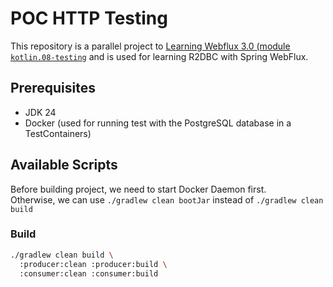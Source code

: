 # POC HTTP Testing

This repository is a parallel project to [Learning Webflux 3.0 (module
`kotlin.08-testing`](https://github.com/fResult/Learn-Spring-Webflux-3.0/tree/main/kotlin/08-testing) and is used for
learning R2DBC with Spring WebFlux.

## Prerequisites

- JDK 24
- Docker (used for running test with the PostgreSQL database in a TestContainers)

## Available Scripts

Before building project, we need to start Docker Daemon first.\
Otherwise, we can use `./gradlew clean bootJar` instead of `./gradlew clean build`

### Build

```bash
./gradlew clean build \
  :producer:clean :producer:build \
  :consumer:clean :consumer:build
```
